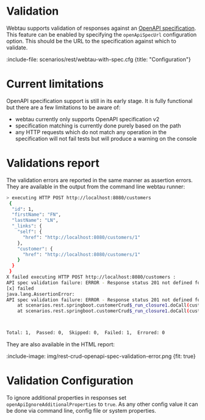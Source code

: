# Validation

Webtau supports validation of responses against an [OpenAPI specification](https://www.openapis.org/).  This feature can
be enabled by specifying the `openApiSpecUrl` configuration option.  This should be the URL to the specification against 
which to validate.

:include-file: scenarios/rest/webtau-with-spec.cfg {title: "Configuration"}

# Current limitations

OpenAPI specification support is still in its early stage.  It is fully functional but there are a few limitations to be
aware of:
* webtau currently only supports OpenAPI specification v2
* specification matching is currently done purely based on the path
* any HTTP requests which do not match any operation in the specification will not fail tests but will produce a warning
on the console

# Validations report

The validation errors are reported in the same manner as assertion errors.  They are available in the output from the 
command line webtau runner:
```bash
> executing HTTP POST http://localhost:8080/customers
 {
  "id": 1,
  "firstName": "FN",
  "lastName": "LN",
  "_links": {
    "self": {
      "href": "http://localhost:8080/customers/1"
    },
    "customer": {
      "href": "http://localhost:8080/customers/1"
    }
  }
 }
X failed executing HTTP POST http://localhost:8080/customers : 
API spec validation failure: ERROR - Response status 201 not defined for path ''.: []
[x] failed
java.lang.AssertionError: 
API spec validation failure: ERROR - Response status 201 not defined for path ''.: []
	at scenarios.rest.springboot.customerCrud$_run_closure1.doCall(customerCrud.groovy:8)
	at scenarios.rest.springboot.customerCrud$_run_closure1.doCall(customerCrud.groovy)



Total: 1,  Passed: 0,  Skipped: 0,  Failed: 1,  Errored: 0
```

They are also available in the HTML report:

:include-image: img/rest-crud-openapi-spec-validation-error.png {fit: true}

# Validation Configuration

To ignore additional properties in responses set `openApiIgnoreAdditionalProperties` to `true`. 
As any other config value it can be done via command line, config file or system properties.

